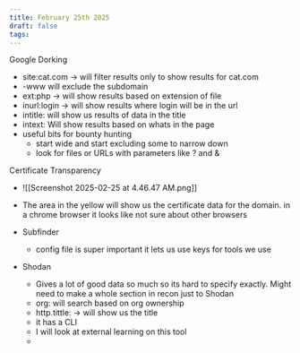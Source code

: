 ```yaml
---
title: February 25th 2025
draft: false
tags:
---
```


Google Dorking
- site:cat.com -> will filter results only to show results for cat.com
- -www will exclude the subdomain
- ext:php -> will show results based on extension of file
- inurl:login -> will show results where login will be in the url
- intitle: will show us results of data in the title
- intext: Will show results based on whats in the page
- useful bits for bounty hunting
	- start wide and start excluding some to narrow down
	- look for files or URLs with parameters like ? and &

Certificate Transparency
- ![[Screenshot 2025-02-25 at 4.46.47 AM.png]]
- The area in the yellow will show us the certificate data for the domain. in a chrome browser it looks like not sure about other browsers

- Subfinder
	- config file is super important it lets us use keys for tools we use

- Shodan
	- Gives a lot of good data so much so its hard to specify exactly. Might need to make a whole section in recon just to Shodan
	- org: will search based on org ownership
	- http.tittle: -> will show us the title
	- it has a CLI
	- I will look at external learning on this tool
	- 